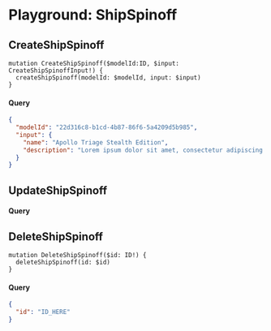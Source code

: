 # Playground: ShipSpinoff

## CreateShipSpinoff

```
mutation CreateShipSpinoff($modelId:ID, $input: CreateShipSpinoffInput!) {
  createShipSpinoff(modelId: $modelId, input: $input)
}

```

#### Query

```json
{
  "modelId": "22d316c8-b1cd-4b87-86f6-5a4209d5b985",
  "input": {
    "name": "Apollo Triage Stealth Edition",
    "description": "Lorem ipsum dolor sit amet, consectetur adipiscing elit, sed do eiusmod tempor incididunt ut labore et dolore magna aliqua. Ut enim ad minim veniam, quis nostrud exercitation ullamco laboris nisi ut aliquip ex ea commodo consequat. Duis aute irure dolor in reprehenderit in voluptate velit esse cillum dolore eu fugiat nulla pariatur. Excepteur sint occaecat cupidatat non proident, sunt in culpa qui officia deserunt mollit anim id est laborum"
  }
}
```

## UpdateShipSpinoff

#### Query

## DeleteShipSpinoff

```
mutation DeleteShipSpinoff($id: ID!) {
  deleteShipSpinoff(id: $id)
}
```

#### Query

```json
{
  "id": "ID_HERE"
}
```
